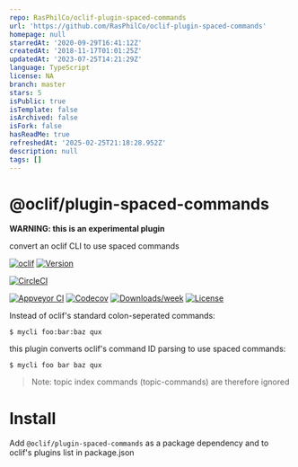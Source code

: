```yaml
---
repo: RasPhilCo/oclif-plugin-spaced-commands
url: 'https://github.com/RasPhilCo/oclif-plugin-spaced-commands'
homepage: null
starredAt: '2020-09-29T16:41:12Z'
createdAt: '2018-11-17T01:01:25Z'
updatedAt: '2023-07-25T14:21:29Z'
language: TypeScript
license: NA
branch: master
stars: 5
isPublic: true
isTemplate: false
isArchived: false
isFork: false
hasReadMe: true
refreshedAt: '2025-02-25T21:18:28.952Z'
description: null
tags: []
---
```


@oclif/plugin-spaced-commands
======

**WARNING: this is an experimental plugin**

convert an oclif CLI to use spaced commands

[![oclif](https://img.shields.io/badge/cli-oclif-brightgreen.svg)](https://oclif.io)
[![Version](https://img.shields.io/npm/v/oclif-plugin-spaced-commands.svg)](https://npmjs.org/package/oclif-plugin-spaced-commands)

[![CircleCI](https://circleci.com/gh/RasPhilCo/oclif-plugin-spaced-commands/tree/master.svg?style=shield)](https://circleci.com/gh/RasPhilCo/oclif-plugin-spaced-commands/tree/master)

[![Appveyor CI](https://ci.appveyor.com/api/projects/status/github/RasPhilCo/oclif-plugin-spaced-commands?branch=master&svg=true)](https://ci.appveyor.com/project/RasPhilCo/oclif-plugin-spaced-commands/branch/master)
[![Codecov](https://codecov.io/gh/RasPhilCo/oclif-plugin-spaced-commands/branch/master/graph/badge.svg)](https://codecov.io/gh/RasPhilCo/oclif-plugin-spaced-commands)
[![Downloads/week](https://img.shields.io/npm/dw/oclif-plugin-spaced-commands.svg)](https://npmjs.org/package/oclif-plugin-spaced-commands)
[![License](https://img.shields.io/npm/l/oclif-plugin-spaced-commands.svg)](https://github.com/RasPhilCo/oclif-plugin-spaced-commands/blob/master/package.json)

Instead of oclif's standard colon-seperated commands:

```
$ mycli foo:bar:baz qux
```

this plugin converts oclif's command ID parsing to use spaced commands:

```
$ mycli foo bar baz qux
```

> Note: topic index commands (topic-commands) are therefore ignored

# Install

Add `@oclif/plugin-spaced-commands` as a package dependency and to oclif's plugins list in package.json
